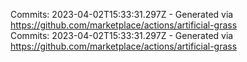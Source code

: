 Commits: 2023-04-02T15:33:31.297Z - Generated via https://github.com/marketplace/actions/artificial-grass
<br>
Commits: 2023-04-02T15:33:31.297Z - Generated via https://github.com/marketplace/actions/artificial-grass
<br>
